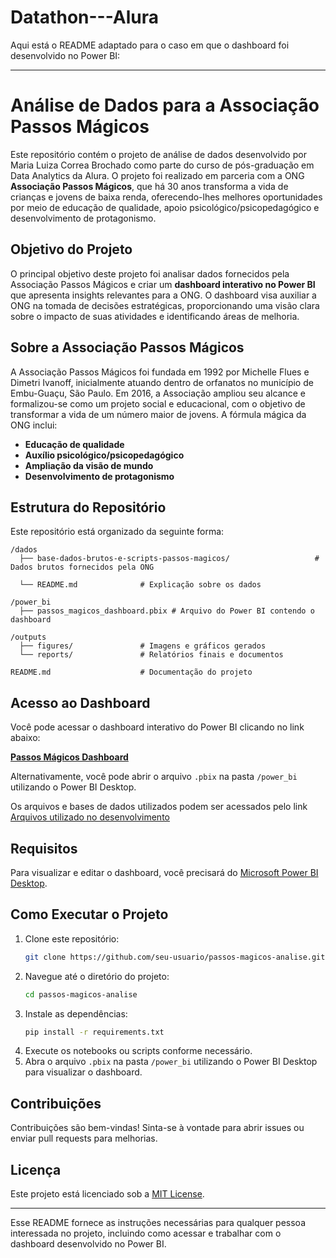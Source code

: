 # Datathon---Alura
Aqui está o README adaptado para o caso em que o dashboard foi desenvolvido no Power BI:

---

# Análise de Dados para a Associação Passos Mágicos

Este repositório contém o projeto de análise de dados desenvolvido por Maria Luiza Correa Brochado como parte do curso de pós-graduação em Data Analytics da Alura. O projeto foi realizado em parceria com a ONG **Associação Passos Mágicos**, que há 30 anos transforma a vida de crianças e jovens de baixa renda, oferecendo-lhes melhores oportunidades por meio de educação de qualidade, apoio psicológico/psicopedagógico e desenvolvimento de protagonismo.

## Objetivo do Projeto

O principal objetivo deste projeto foi analisar dados fornecidos pela Associação Passos Mágicos e criar um **dashboard interativo no Power BI** que apresenta insights relevantes para a ONG. O dashboard visa auxiliar a ONG na tomada de decisões estratégicas, proporcionando uma visão clara sobre o impacto de suas atividades e identificando áreas de melhoria.

## Sobre a Associação Passos Mágicos

A Associação Passos Mágicos foi fundada em 1992 por Michelle Flues e Dimetri Ivanoff, inicialmente atuando dentro de orfanatos no município de Embu-Guaçu, São Paulo. Em 2016, a Associação ampliou seu alcance e formalizou-se como um projeto social e educacional, com o objetivo de transformar a vida de um número maior de jovens. A fórmula mágica da ONG inclui:

- **Educação de qualidade**
- **Auxílio psicológico/psicopedagógico**
- **Ampliação da visão de mundo**
- **Desenvolvimento de protagonismo**

## Estrutura do Repositório

Este repositório está organizado da seguinte forma:

```
/dados
  ├── base-dados-brutos-e-scripts-passos-magicos/                   # Dados brutos fornecidos pela ONG
  
  └── README.md              # Explicação sobre os dados

/power_bi
  ├── passos_magicos_dashboard.pbix # Arquivo do Power BI contendo o dashboard

/outputs
  ├── figures/               # Imagens e gráficos gerados
  └── reports/               # Relatórios finais e documentos

README.md                    # Documentação do projeto
```

## Acesso ao Dashboard

Você pode acessar o dashboard interativo do Power BI clicando no link abaixo:

[**Passos Mágicos Dashboard**](https://app.powerbi.com/view?r=eyJrIjoiYTkxMjNjNmYtYWVkNC00Nzk0LTg2NzgtZGJkOGU0OTI2ODcyIiwidCI6IjdiZjAxYzZhLWU2ZmItNDIxYS1iYmIyLWI5MGMzZWE4NjhmNyJ9)

Alternativamente, você pode abrir o arquivo `.pbix` na pasta `/power_bi` utilizando o Power BI Desktop.

Os arquivos e bases de dados utilizados podem ser acessados pelo link [Arquivos utilizado no desenvolvimento](https://drive.google.com/file/d/1Y1s57wsC2TLusLJCf4VHxDzErTfTftGz/view?usp=sharing)

## Requisitos

Para visualizar e editar o dashboard, você precisará do [Microsoft Power BI Desktop](https://powerbi.microsoft.com/pt-br/desktop/).

## Como Executar o Projeto

1. Clone este repositório:
   ```bash
   git clone https://github.com/seu-usuario/passos-magicos-analise.git
   ```
2. Navegue até o diretório do projeto:
   ```bash
   cd passos-magicos-analise
   ```
3. Instale as dependências:
   ```bash
   pip install -r requirements.txt
   ```
4. Execute os notebooks ou scripts conforme necessário.
5. Abra o arquivo `.pbix` na pasta `/power_bi` utilizando o Power BI Desktop para visualizar o dashboard.

## Contribuições

Contribuições são bem-vindas! Sinta-se à vontade para abrir issues ou enviar pull requests para melhorias.

## Licença

Este projeto está licenciado sob a [MIT License](LICENSE).

---

Esse README fornece as instruções necessárias para qualquer pessoa interessada no projeto, incluindo como acessar e trabalhar com o dashboard desenvolvido no Power BI.

